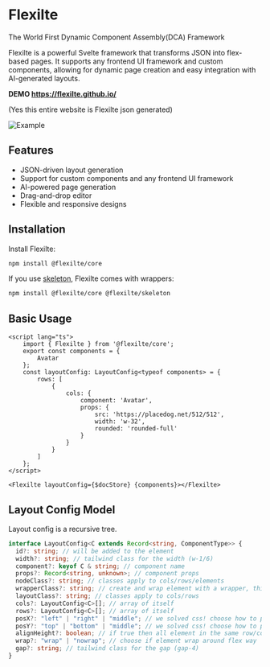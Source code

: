 # Flexilte

The World First Dynamic Component Assembly(DCA) Framework

Flexilte is a powerful Svelte framework that transforms JSON into flex-based pages. It supports any frontend UI framework and custom components, allowing for dynamic page creation and easy integration with AI-generated layouts.

**DEMO https://flexilte.github.io/**

(Yes this entire website is Flexilte json generated)

![Example](docs/layout.png)

## Features

- JSON-driven layout generation
- Support for custom components and any frontend UI framework
- AI-powered page generation
- Drag-and-drop editor
- Flexible and responsive designs

## Installation

Install Flexilte:

```bash
npm install @flexilte/core
```

If you use [skeleton](https://github.com/skeletonlabs/skeleton), Flexilte comes with wrappers:

```bash
npm install @flexilte/core @flexilte/skeleton
```

## Basic Usage

```svelte
<script lang="ts">
	import { Flexilte } from '@flexilte/core';
	export const components = {
		Avatar
	};
	const layoutConfig: LayoutConfig<typeof components> = {
		rows: [
			{
				cols: {
					component: 'Avatar',
					props: {
						src: 'https://placedog.net/512/512',
						width: 'w-32',
						rounded: 'rounded-full'
					}
				}
			}
		]
	};
</script>

<Flexilte layoutConfig={$docStore} {components}></Flexilte>
```

## Layout Config Model

Layout config is a recursive tree.

```ts
interface LayoutConfig<C extends Record<string, ComponentType>> {
  id?: string; // will be added to the element
  width?: string; // tailwind class for the width (w-1/6)
  component?: keyof C & string; // component name
  props?: Record<string, unknown>; // component props
  nodeClass?: string; // classes apply to cols/rows/elements
  wrapperClass?: string; // create and wrap element with a wrapper, this is a short hand for components that doesn't like flex box
  layoutClass?: string; // classes apply to cols/rows
  cols?: LayoutConfig<C>[]; // array of itself
  rows?: LayoutConfig<C>[]; // array of itself
  posX?: "left" | "right" | "middle"; // we solved css! choose how to position your element horizontally
  posY?: "top" | "bottom" | "middle"; // we solved css! choose how to position your element vertically
  alignHeight?: boolean; // if true then all element in the same row/col will align at the bottom
  wrap?: "wrap" | "nowrap"; // choose if element wrap around flex way
  gap?: string; // tailwind class for the gap (gap-4)
}
```
